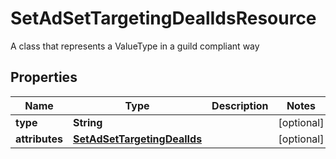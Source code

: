 

# SetAdSetTargetingDealIdsResource

A class that represents a ValueType in a guild compliant way

## Properties

Name | Type | Description | Notes
------------ | ------------- | ------------- | -------------
**type** | **String** |  |  [optional]
**attributes** | [**SetAdSetTargetingDealIds**](SetAdSetTargetingDealIds.md) |  |  [optional]



